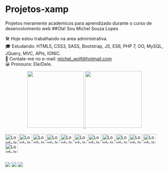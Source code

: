 # Projetos-xamp
Projetos meramente academicos para aprendizado durante o curso de desenvolvimento web
##Ola! Sou Michel Souza Lopes

🛠 Hoje estou trabalhando na area administrativa.<br>
🎓 Estudando: HTML5, CSS3, SASS, Bootstrap, JS, ES6, PHP 7, OO, MySQL, JQuery, MVC, APIs, IONIC.</div><br>
📧 Contate-me no e-mail: michel_wolf@hotmail.com<br>
😀 Pronouns: Ele/Dele.

<div align="center">
  <a href="https://github.com/LordDevs">
  <img height="180em" src="https://github-readme-stats.vercel.app/api?username=LordDevs&show_icons=true&theme=dark&include_all_commits=true&count_private=true"/>
  <img height="180em" src="https://github-readme-stats.vercel.app/api/top-langs/?username=LordDevs&layout=compact&langs_count=7&theme=dark"/>
</div>


<div style="display: inline_block"><br>    
  <img align="center" alt="Lord-Js" height="30" width="40" src="https://cdn.jsdelivr.net/gh/devicons/devicon/icons/html5/html5-original.svg" />
  <img align="center" alt="Lord-Js" height="30" width="40" src="https://cdn.jsdelivr.net/gh/devicons/devicon/icons/css3/css3-original.svg" />
  <img align="center" alt="Lord-Js" height="30" width="40" src="https://cdn.jsdelivr.net/gh/devicons/devicon/icons/sass/sass-original.svg" />         <img align="center" alt="Lord-Js" height="30" width="40" src="https://cdn.jsdelivr.net/gh/devicons/devicon/icons/bootstrap/bootstrap-original.svg" />
  <img align="center" alt="Lord-Js" height="30" width="40" src="https://cdn.jsdelivr.net/gh/devicons/devicon/icons/javascript/javascript-original.svg" />  
  <img align="center" alt="Lord-Js" height="30" width="40" src="https://cdn.jsdelivr.net/gh/devicons/devicon/icons/postgresql/postgresql-original.svg" />
  <img align="center" alt="Lord-Js" height="30" width="40" src="https://cdn.jsdelivr.net/gh/devicons/devicon/icons/csharp/csharp-original.svg" />
  <img align="center" alt="Lord-Js" height="30" width="40" src="https://cdn.jsdelivr.net/gh/devicons/devicon/icons/php/php-original.svg" />
  <img align="center" alt="Lord-Js" height="30" width="40" src="https://cdn.jsdelivr.net/gh/devicons/devicon/icons/mysql/mysql-original-wordmark.svg" />
  <img align="center" alt="Lord-Js" height="30" width="40" src="https://cdn.jsdelivr.net/gh/devicons/devicon/icons/jquery/jquery-original.svg" />     <img align="center" alt="Lord-Js" height="30" width="40" src="https://cdn.jsdelivr.net/gh/devicons/devicon/icons/ionic/ionic-original.svg" />
  <img align="center" alt="Lord-Js" height="30" width="40" src="https://cdn.jsdelivr.net/gh/devicons/devicon/icons/wordpress/wordpress-original.svg" />
  
  ##
  
  <div> 
  
  <a href="https://instagram.com/michel.souzal" target="_blank"><img src="https://img.shields.io/badge/-Instagram-%23E4405F?style=for-the-badge&logo=instagram&logoColor=white" target="_blank"></a> 
  <a href = "mailto:contatomichel.lordalbinus@gmail.com"><img src="https://img.shields.io/badge/-Gmail-%23333?style=for-the-badge&logo=gmail&logoColor=white" target="_blank"></a>
  <a href="https://www.linkedin.com/in/michel-souza-lopes-1ba37b1a2" target="_blank"><img src="https://img.shields.io/badge/-LinkedIn-%230077B5?style=for-the-badge&logo=linkedin&logoColor=white" target="_blank"></a>
          
</div>
